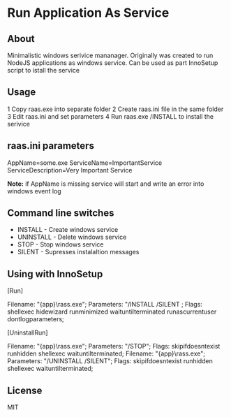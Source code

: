 # Run Application As Service

## About

Minimalistic windows serivice mananager. Originally was created to run NodeJS applications as windows service. Can be used as part InnoSetup script to istall the service 

## Usage

1 Copy raas.exe into separate folder
2 Create raas.ini file in the same folder
3 Edit raas.ini and set parameters 
4 Run raas.exe /INSTALL to install the serivice

## raas.ini parameters

AppName=some.exe
ServiceName=ImportantService
ServiceDescription=Very Important Service

**Note:** if AppName is missing service will start and write an error into windows event log

## Command line switches

- INSTALL - Create windows service
- UNINSTALL - Delete windows service
- STOP - Stop windows service
- SILENT - Supresses instalaltion messages

## Using with InnoSetup

[Run]

Filename: "{app}\rass.exe"; Parameters: "/INSTALL /SILENT ; Flags: shellexec hidewizard runminimized waituntilterminated runascurrentuser dontlogparameters; 

[UninstallRun]

Filename: "{app}\rass.exe"; Parameters: "/STOP"; Flags: skipifdoesntexist runhidden shellexec waituntilterminated; 
Filename: "{app}\rass.exe"; Parameters: "/UNINSTALL /SILENT"; Flags: skipifdoesntexist runhidden shellexec waituntilterminated; 

## License 

MIT